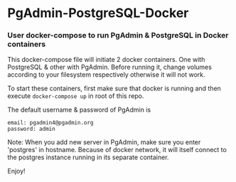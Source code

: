 # PgAdmin-PostgreSQL-Docker

### User docker-compose to run PgAdmin & PostgreSQL in Docker containers
 
This docker-compose file will initiate 2 docker containers. One with PostgreSQL & other with PgAdmin. Before running it, change volumes according to your filesystem respectively otherwise it will not work.

To start these containers, first make sure that docker is running and then execute `docker-compose up` in root of this repo.

The default username & password of PgAdmin is 
```
email: pgadmin4@pgadmin.org
password: admin
```

Note: When you add new server in PgAdmin, make sure you enter 'postgres' in hostname. Because of docker network, it will itself connect to the postgres instance running in its separate container.

Enjoy! 
